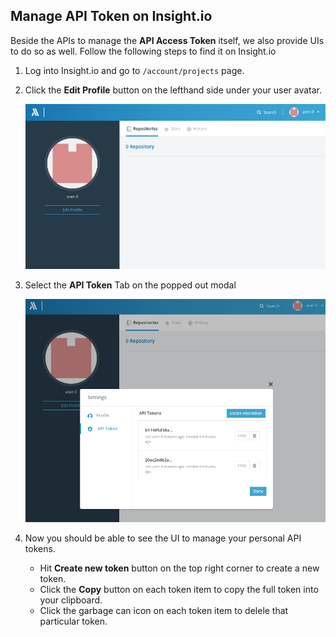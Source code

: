 ## Manage API Token on Insight.io

Beside the APIs to manage the **API Access Token** itself, we also provide
UIs to do so as well. Follow the following steps to find it on Insight.io

1. Log into Insight.io and go to `/account/projects` page.

2. Click the **Edit Profile** button on the lefthand side under your user
avatar.

	![Authenticatio Account Page](../images/authentication-account-page.png)

3. Select the **API Token** Tab on the popped out modal

	![Authentication API Token Management Modal](../images/authentication-api-token-modal.png)

4. Now you should be able to see the UI to manage your personal API tokens.
	
	* Hit **Create new token** button on the top right corner to create a
	new token.
	* Click the **Copy** button on each token item to copy the full token
	into your clipboard.
	* Click the garbage can icon on each token item to delele that
	particular token.